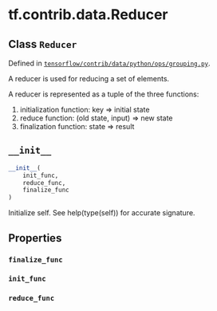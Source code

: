 <div itemscope itemtype="http://developers.google.com/ReferenceObject">
<meta itemprop="name" content="tf.contrib.data.Reducer" />
<meta itemprop="path" content="Stable" />
<meta itemprop="property" content="finalize_func"/>
<meta itemprop="property" content="init_func"/>
<meta itemprop="property" content="reduce_func"/>
<meta itemprop="property" content="__init__"/>
</div>

# tf.contrib.data.Reducer

## Class `Reducer`





Defined in [`tensorflow/contrib/data/python/ops/grouping.py`](https://www.tensorflow.org/code/tensorflow/contrib/data/python/ops/grouping.py).

A reducer is used for reducing a set of elements.

A reducer is represented as a tuple of the three functions:
  1) initialization function: key => initial state
  2) reduce function: (old state, input) => new state
  3) finalization function: state => result

<h2 id="__init__"><code>__init__</code></h2>

``` python
__init__(
    init_func,
    reduce_func,
    finalize_func
)
```

Initialize self.  See help(type(self)) for accurate signature.



## Properties

<h3 id="finalize_func"><code>finalize_func</code></h3>



<h3 id="init_func"><code>init_func</code></h3>



<h3 id="reduce_func"><code>reduce_func</code></h3>





